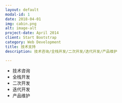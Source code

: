 ```yaml
---
layout: default
modal-id: 1
date: 2018-04-01
img: cabin.png
alt: image-alt
project-date: April 2014
client: Start Bootstrap
category: Web Development
title: 技术支持
description: 技术咨询/全栈开发/二次开发/迭代开发/产品维护

---
```


- 技术咨询
- 全栈开发
- 二次开发
- 迭代开发
- 产品维护

